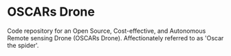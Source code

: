 # OSCARs Drone
Code repository for an Open Source, Cost-effective, and Autonomous Remote sensing Drone (OSCARs Drone). Affectionately referred to as 'Oscar the spider'.

